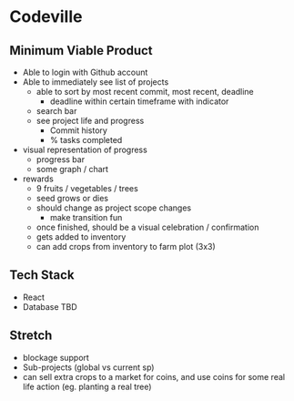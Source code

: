 # Codeville

## Minimum Viable Product

- Able to login with Github account
- Able to immediately see list of projects
  - able to sort by most recent commit, most recent, deadline
    - deadline within certain timeframe with indicator
  - search bar
  - see project life and progress
    - Commit history
    - % tasks completed
- visual representation of progress
  - progress bar
  - some graph / chart
- rewards
  - 9 fruits / vegetables / trees
  - seed grows or dies
  - should change as project scope changes
    - make transition fun
  - once finished, should be a visual celebration / confirmation
  - gets added to inventory
  - can add crops from inventory to farm plot (3x3)

## Tech Stack

- React
- Database TBD

## Stretch

- blockage support
- Sub-projects (global vs current sp)
- can sell extra crops to a market for coins, and use coins for some real life action (eg. planting a real tree)
